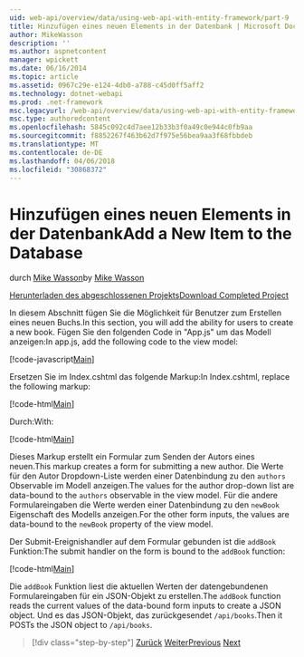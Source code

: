 ```yaml
---
uid: web-api/overview/data/using-web-api-with-entity-framework/part-9
title: Hinzufügen eines neuen Elements in der Datenbank | Microsoft Docs
author: MikeWasson
description: ''
ms.author: aspnetcontent
manager: wpickett
ms.date: 06/16/2014
ms.topic: article
ms.assetid: 0967c29e-e124-4db0-a788-c45d0ff5aff2
ms.technology: dotnet-webapi
ms.prod: .net-framework
msc.legacyurl: /web-api/overview/data/using-web-api-with-entity-framework/part-9
msc.type: authoredcontent
ms.openlocfilehash: 5845c092c4d7aee12b33b3f0a49c0e944c0fb9aa
ms.sourcegitcommit: f8852267f463b62d7f975e56bea9aa3f68fbbdeb
ms.translationtype: MT
ms.contentlocale: de-DE
ms.lasthandoff: 04/06/2018
ms.locfileid: "30868372"
---
```

<a name="add-a-new-item-to-the-database"></a><span data-ttu-id="8f0fd-102">Hinzufügen eines neuen Elements in der Datenbank</span><span class="sxs-lookup"><span data-stu-id="8f0fd-102">Add a New Item to the Database</span></span>
====================
<span data-ttu-id="8f0fd-103">durch [Mike Wasson](https://github.com/MikeWasson)</span><span class="sxs-lookup"><span data-stu-id="8f0fd-103">by [Mike Wasson](https://github.com/MikeWasson)</span></span>

[<span data-ttu-id="8f0fd-104">Herunterladen des abgeschlossenen Projekts</span><span class="sxs-lookup"><span data-stu-id="8f0fd-104">Download Completed Project</span></span>](https://github.com/MikeWasson/BookService)

<span data-ttu-id="8f0fd-105">In diesem Abschnitt fügen Sie die Möglichkeit für Benutzer zum Erstellen eines neuen Buchs.</span><span class="sxs-lookup"><span data-stu-id="8f0fd-105">In this section, you will add the ability for users to create a new book.</span></span> <span data-ttu-id="8f0fd-106">Fügen Sie den folgenden Code in "App.js" um das Modell anzeigen:</span><span class="sxs-lookup"><span data-stu-id="8f0fd-106">In app.js, add the following code to the view model:</span></span>

[!code-javascript[Main](part-9/samples/sample1.js)]

<span data-ttu-id="8f0fd-107">Ersetzen Sie im Index.cshtml das folgende Markup:</span><span class="sxs-lookup"><span data-stu-id="8f0fd-107">In Index.cshtml, replace the following markup:</span></span>

[!code-html[Main](part-9/samples/sample2.html)]

<span data-ttu-id="8f0fd-108">Durch:</span><span class="sxs-lookup"><span data-stu-id="8f0fd-108">With:</span></span>

[!code-html[Main](part-9/samples/sample3.html)]

<span data-ttu-id="8f0fd-109">Dieses Markup erstellt ein Formular zum Senden der Autors eines neuen.</span><span class="sxs-lookup"><span data-stu-id="8f0fd-109">This markup creates a form for submitting a new author.</span></span> <span data-ttu-id="8f0fd-110">Die Werte für den Autor Dropdown-Liste werden einer Datenbindung zu den `authors` Observable im Modell anzeigen.</span><span class="sxs-lookup"><span data-stu-id="8f0fd-110">The values for the author drop-down list are data-bound to the `authors` observable in the view model.</span></span> <span data-ttu-id="8f0fd-111">Für die andere Formulareingaben die Werte werden einer Datenbindung zu den `newBook` Eigenschaft des Modells anzeigen.</span><span class="sxs-lookup"><span data-stu-id="8f0fd-111">For the other form inputs, the values are data-bound to the `newBook` property of the view model.</span></span>

<span data-ttu-id="8f0fd-112">Der Submit-Ereignishandler auf dem Formular gebunden ist die `addBook` Funktion:</span><span class="sxs-lookup"><span data-stu-id="8f0fd-112">The submit handler on the form is bound to the `addBook` function:</span></span>

[!code-html[Main](part-9/samples/sample4.html)]

<span data-ttu-id="8f0fd-113">Die `addBook` Funktion liest die aktuellen Werten der datengebundenen Formulareingaben für ein JSON-Objekt zu erstellen.</span><span class="sxs-lookup"><span data-stu-id="8f0fd-113">The `addBook` function reads the current values of the data-bound form inputs to create a JSON object.</span></span> <span data-ttu-id="8f0fd-114">Und es das JSON-Objekt, das zurückgesendet `/api/books`.</span><span class="sxs-lookup"><span data-stu-id="8f0fd-114">Then it POSTs the JSON object to `/api/books`.</span></span>

> [!div class="step-by-step"]
> <span data-ttu-id="8f0fd-115">[Zurück](part-8.md)
> [Weiter](part-10.md)</span><span class="sxs-lookup"><span data-stu-id="8f0fd-115">[Previous](part-8.md)
[Next](part-10.md)</span></span>
